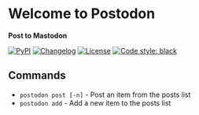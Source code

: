 # Welcome to Postodon

**Post to Mastodon**

[![PyPI](https://img.shields.io/pypi/v/postodon.svg)](https://pypi.org/project/postodon/)
[![Changelog](https://img.shields.io/github/v/release/msleigh/postodon?include_prereleases&label=changelog)](https://github.com/msleigh/postodon/releases)
[![License](https://img.shields.io/badge/license-Apache%202.0-blue.svg)](https://github.com/msleigh/postodon/blob/main/LICENSE)
[![Code style: black](https://img.shields.io/badge/code%20style-black-000000.svg)](https://github.com/python/black)

## Commands

* `postodon post [-n]` - Post an item from the posts list
* `postodon add` - Add a new item to the posts list

